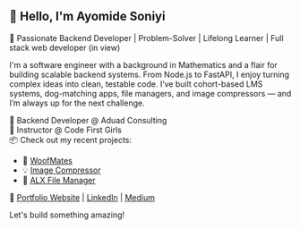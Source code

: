 ## 👋 Hello, I'm Ayomide Soniyi

🚀 Passionate Backend Developer | Problem-Solver | Lifelong Learner | Full stack web developer (in view)

I'm a software engineer with a background in Mathematics and a flair for building scalable backend systems. From Node.js to FastAPI, I enjoy turning complex ideas into clean, testable code. I’ve built cohort-based LMS systems, dog-matching apps, file managers, and image compressors — and I’m always up for the next challenge.

💼 Backend Developer @ Aduad Consulting  
🧠 Instructor @ Code First Girls  
📦 Check out my recent projects:
- 🐾 [WoofMates](https://github.com/UnfazedAy/woofMates)
- 💡 [Image Compressor](https://github.com/UnfazedAy/decompressor)
- 📁 [ALX File Manager](https://github.com/UnfazedAy/alx-files_manager)

🔗 [Portfolio Website](https://ayomidesoniyi.netlify.app) | [LinkedIn](https://www.linkedin.com/in/ayomide-soniyi-3151461a5) | [Medium](https://medium.com/@ayomidesoniyi)

Let's build something amazing!
